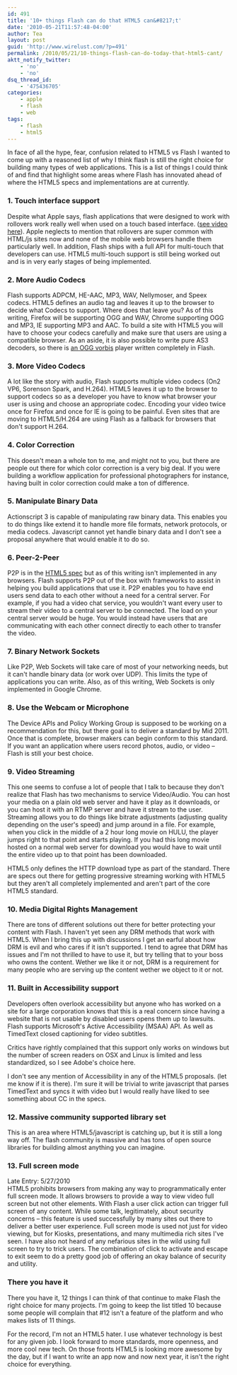 ```yaml
---
id: 491
title: '10+ things Flash can do that HTML5 can&#8217;t'
date: '2010-05-21T11:57:48-04:00'
author: Tea
layout: post
guid: 'http://www.wirelust.com/?p=491'
permalink: /2010/05/21/10-things-flash-can-do-today-that-html5-cant/
aktt_notify_twitter:
    - 'no'
    - 'no'
dsq_thread_id:
    - '475436705'
categories:
    - apple
    - flash
    - web
tags:
    - flash
    - html5
---
```


In face of all the hype, fear, confusion related to HTML5 vs Flash I wanted to come up with a reasoned list of why I think flash is still the right choice for building many types of web applications. This is a list of things I could think of and find that highlight some areas where Flash has innovated ahead of where the HTML5 specs and implementations are at currently.

### 1. Touch interface support

Despite what Apple says, flash applications that were designed to work with rollovers work really well when used on a touch based interface. ([see video here](http://theflashblog.com/?p=2027)). Apple neglects to mention that rollovers are super common with HTML/js sites now and none of the mobile web browsers handle them particularly well. In addition, Flash ships with a full API for multi-touch that developers can use. HTML5 multi-touch support is still being worked out and is in very early stages of being implemented.

### 2. More Audio Codecs

Flash supports ADPCM, HE-AAC, MP3, WAV, Nellymoser, and Speex codecs. HTML5 defines an audio tag and leaves it up to the browser to decide what Codecs to support. Where does that leave you? As of this writing, Firefox will be supporting OGG and WAV, Chrome supporting OGG and MP3, IE supporting MP3 and AAC. To build a site with HTML5 you will have to choose your codecs carefully and make sure that users are using a compatible browser. As an aside, it is also possible to write pure AS3 decoders, so there is [an OGG vorbis](http://barelyfocused.net/blog/2008/10/03/flash-vorbis-player/) player written completely in Flash.

### 3. More Video Codecs

A lot like the story with audio, Flash supports multiple video codecs (On2 VP6, Sorenson Spark, and H.264). HTML5 leaves it up to the browser to support codecs so as a developer you have to know what browser your user is using and choose an appropriate codec. Encoding your video twice once for Firefox and once for IE is going to be painful. Even sites that are moving to HTML5/H.264 are using Flash as a fallback for browsers that don't support H.264.

### 4. Color Correction

This doesn't mean a whole ton to me, and might not to you, but there are people out there for which color correction is a very big deal. If you were building a workflow application for professional photographers for instance, having built in color correction could make a ton of difference.

### 5. Manipulate Binary Data

Actionscript 3 is capable of manipulating raw binary data. This enables you to do things like extend it to handle more file formats, network protocols, or media codecs. Javascript cannot yet handle binary data and I don't see a proposal anywhere that would enable it to do so.

### 6. Peer-2-Peer

P2P is in the [HTML5 spec](http://www.w3.org/TR/2008/WD-html5-20080122/#network) but as of this writing isn't implemented in any browsers. Flash supports P2P out of the box with frameworks to assist in helping you build applications that use it. P2P enables you to have end users send data to each other without a need for a central server. For example, if you had a video chat service, you wouldn't want every user to stream their video to a central server to be connected. The load on your central server would be huge. You would instead have users that are communicating with each other connect directly to each other to transfer the video.

### 7. Binary Network Sockets

Like P2P, Web Sockets will take care of most of your networking needs, but it can't handle binary data (or work over UDP). This limits the type of applications you can write. Also, as of this writing, Web Sockets is only implemented in Google Chrome.

### 8. Use the Webcam or Microphone

The Device APIs and Policy Working Group is supposed to be working on a recommendation for this, but there goal is to deliver a standard by Mid 2011. Once that is complete, browser makers can begin conform to this standard. If you want an application where users record photos, audio, or video – Flash is still your best choice.

### 9. Video Streaming

This one seems to confuse a lot of people that I talk to because they don't realize that Flash has two mechanisms to service Video/Audio. You can host your media on a plain old web server and have it play as it downloads, or you can host it with an RTMP server and have it stream to the user. Streaming allows you to do things like bitrate adjustments (adjusting quality depending on the user's speed) and jump around in a file. For example, when you click in the middle of a 2 hour long movie on HULU, the player jumps right to that point and starts playing. If you had this long movie hosted on a normal web server for download you would have to wait until the entire video up to that point has been downloaded.

HTML5 only defines the HTTP download type as part of the standard. There are specs out there for getting progressive streaming working with HTML5 but they aren't all completely implemented and aren't part of the core HTML5 standard.

### 10. Media Digital Rights Management

There are tons of different solutions out there for better protecting your content with Flash. I haven't yet seen any DRM methods that work with HTML5. When I bring this up with discussions I get an earful about how DRM is evil and who cares if it isn't supported. I tend to agree that DRM has issues and I'm not thrilled to have to use it, but try telling that to your boss who owns the content. Wether we like it or not, DRM is a requirement for many people who are serving up the content wether we object to it or not.

### 11. Built in Accessibility support

Developers often overlook accessibility but anyone who has worked on a site for a large corporation knows that this is a real concern since having a website that is not usable by disabled users opens them up to lawsuits. Flash supports Microsoft's Active Accessibility (MSAA) API. As well as TimedText closed captioning for video subtitles.

Critics have rightly complained that this support only works on windows but the number of screen readers on OSX and Linux is limited and less standardized, so I see Adobe's choice here.

I don't see any mention of Accessibility in any of the HTML5 proposals. (let me know if it is there). I'm sure it will be trivial to write javascript that parses TimedText and syncs it with video but I would really have liked to see something about CC in the specs.

### 12. Massive community supported library set

This is an area where HTML5/javascript is catching up, but it is still a long way off. The flash community is massive and has tons of open source libraries for building almost anything you can imagine.

### 13. Full screen mode

Late Entry: 5/27/2010  
HTML5 prohibits browsers from making any way to programmatically enter full screen mode. It allows browsers to provide a way to view video full screen but not other elements. With Flash a user click action can trigger full screen of any content. While some talk, legitimately, about security concerns – this feature is used successfully by many sites out there to deliver a better user experience. Full screen mode is used not just for video viewing, but for Kiosks, presentations, and many multimedia rich sites I've seen. I have also not heard of any nefarious sites in the wild using full screen to try to trick users. The combination of click to activate and escape to exit seem to do a pretty good job of offering an okay balance of security and utility.

### There you have it

There you have it, 12 things I can think of that continue to make Flash the right choice for many projects. I'm going to keep the list titled 10 because some people will complain that #12 isn't a feature of the platform and who makes lists of 11 things.

For the record, I'm not an HTML5 hater. I use whatever technology is best for any given job. I look forward to more standards, more openness, and more cool new tech. On those fronts HTML5 is looking more awesome by the day, but if I want to write an app now and now next year, it isn't the right choice for everything.